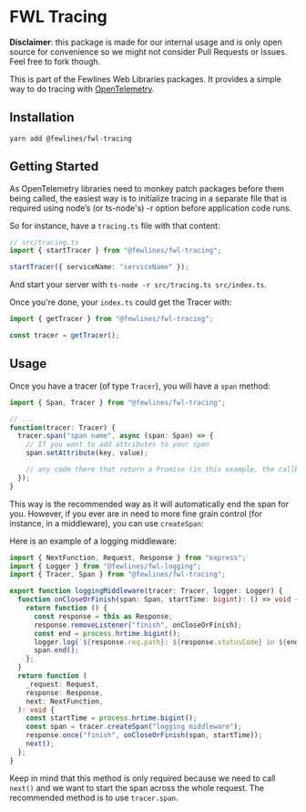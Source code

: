 # FWL Tracing

**Disclaimer**: this package is made for our internal usage and is only open source for convenience so we might not consider Pull Requests or Issues. Feel free to fork though.

This is part of the Fewlines Web Libraries packages.
It provides a simple way to do tracing with [OpenTelemetry](https://opentelemetry.io).

## Installation

```shell
yarn add @fewlines/fwl-tracing
```

## Getting Started

As OpenTelemetry libraries need to monkey patch packages before them being called, the easiest way is to initialize tracing in a separate file that is required using node’s (or ts-node's) -r option before application code runs.

So for instance, have a `tracing.ts` file with that content:

```typescript
// src/tracing.ts
import { startTracer } from "@fewlines/fwl-tracing";

startTracer({ serviceName: "serviceName" });
```

And start your server with `ts-node -r src/tracing.ts src/index.ts`.

Once you're done, your `index.ts` could get the Tracer with:

```typescript
import { getTracer } from "@fewlines/fwl-tracing";

const tracer = getTracer();
```

## Usage

Once you have a tracer (of type `Tracer`), you will have a `span` method:

```typescript
import { Span, Tracer } from "@fewlines/fwl-tracing";

// ...
function(tracer: Tracer) {
  tracer.span("span name", async (span: Span) => {
    // If you want to add attributes to your span
    span.setAttribute(key, value);

    // any code there that return a Promise (in this example, the callback is an `async` function so any value should do
  });
}
```

This way is the recommended way as it will automatically end the span for you.
However, if you ever are in need to more fine grain control (for instance, in a middleware), you can use `createSpan`:

Here is an example of a logging middleware:

```typescript
import { NextFunction, Request, Response } from "express";
import { Logger } from "@fewlines/fwl-logging";
import { Tracer, Span } from "@fewlines/fwl-tracing";

export function loggingMiddleware(tracer: Tracer, logger: Logger) {
  function onCloseOrFinish(span: Span, startTime: bigint): () => void {
    return function () {
      const response = this as Response;
      response.removeListener("finish", onCloseOrFinish);
      const end = process.hrtime.bigint();
      logger.log(`${response.req.path}: ${response.statusCode} in ${end - startTime}`);
      span.end();
    };
  }
  return function (
    _request: Request,
    response: Response,
    next: NextFunction,
  ): void {
    const startTime = process.hrtime.bigint();
    const span = tracer.createSpan("logging middleware");
    response.once("finish", onCloseOrFinish(span, startTime));
    next();
  };
}
```

Keep in mind that this method is only required because we need to call `next()` and we want to start the span across the whole request.
The recommended method is to use `tracer.span`.
